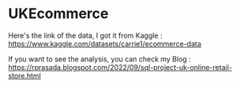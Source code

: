 # UKEcommerce
Here's the link of the data, I got it from Kaggle :
https://www.kaggle.com/datasets/carrie1/ecommerce-data

If you want to see the analysis, you can check my Blog :
https://rprasada.blogspot.com/2022/09/sql-project-uk-online-retail-store.html
